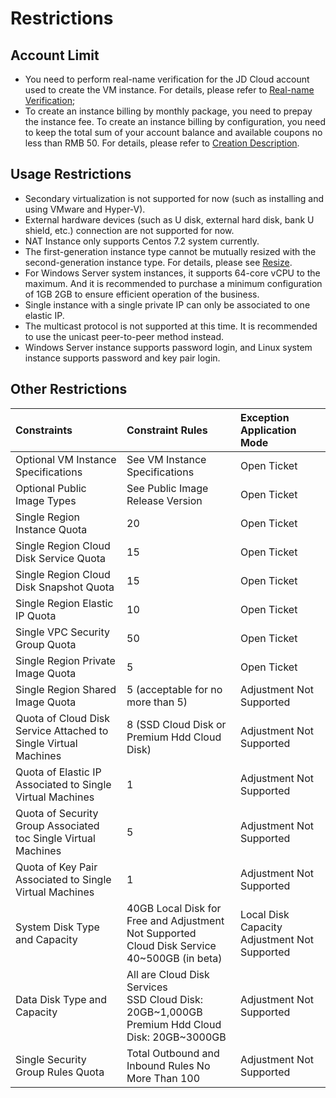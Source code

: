 # Restrictions

## Account Limit
* You need to perform real-name verification for the JD Cloud account used to create the VM instance. For details, please refer to [Real-name Verification]();
* To create an instance billing by monthly package, you need to prepay the instance fee. To create an instance billing by configuration, you need to keep the total sum of your account balance and available coupons no less than RMB 50. For details, please refer to [Creation Description]().

## Usage Restrictions
* Secondary virtualization is not supported for now (such as installing and using VMware and Hyper-V).
* External hardware devices (such as U disk, external hard disk, bank U shield, etc.) connection are not supported for now.
* NAT Instance only supports Centos 7.2 system currently.
* The first-generation instance type cannot be mutually resized with the second-generation instance type. For details, please see [Resize]().
* For Windows Server system instances, it supports 64-core vCPU to the maximum. And it is recommended to purchase a minimum configuration of 1GB 2GB to ensure efficient operation of the business.
* Single instance with a single private IP can only be associated to one elastic IP.
* The multicast protocol is not supported at this time. It is recommended to use the unicast peer-to-peer method instead.
* Windows Server instance supports password login, and Linux system instance supports password and key pair login.

## Other Restrictions
Constraints|Constraint Rules|Exception Application Mode   
:---|:---|:---     
Optional VM Instance Specifications|See VM Instance Specifications|Open Ticket 
Optional Public Image Types|See Public Image Release Version|Open Ticket         
Single Region Instance Quota|20|Open Ticket      
Single Region Cloud Disk Service Quota|15|Open Ticket       
Single Region Cloud Disk Snapshot Quota|15|Open Ticket   
Single Region Elastic IP Quota|10|Open Ticket
Single VPC Security Group Quota|50|Open Ticket  
Single Region Private Image Quota|5|Open Ticket  
Single Region Shared Image Quota|5 (acceptable for no more than 5)|Adjustment Not Supported
Quota of Cloud Disk Service Attached to Single Virtual Machines|8 (SSD Cloud Disk or Premium Hdd Cloud Disk)|Adjustment Not Supported       
Quota of Elastic IP Associated to Single Virtual Machines |1|Adjustment Not Supported        
Quota of Security Group Associated toc Single Virtual Machines|5|Adjustment Not Supported    
Quota of Key Pair Associated to Single Virtual Machines|1|Adjustment Not Supported     
System Disk Type and Capacity|40GB Local Disk for Free and Adjustment Not Supported<br>Cloud Disk Service 40~500GB (in beta)|Local Disk Capacity Adjustment Not Supported   
Data Disk Type and Capacity|All are Cloud Disk Services<br>SSD Cloud Disk: 20GB~1,000GB<br>Premium Hdd Cloud Disk: 20GB~​​3000GB|Adjustment Not Supported            
Single Security Group Rules Quota|Total Outbound and Inbound Rules No More Than 100|Adjustment Not Supported    


